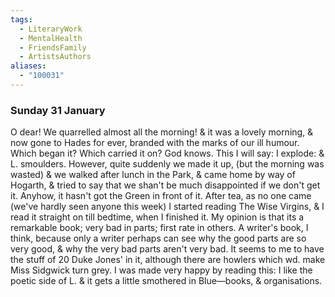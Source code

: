 ```yaml
---
tags:
  - LiteraryWork
  - MentalHealth
  - FriendsFamily
  - ArtistsAuthors
aliases:
  - "100031"
---
```

### Sunday 31 January

O dear! We quarrelled almost all the morning! & it was a lovely morning, & now gone to Hades for ever, branded with the marks of our ill humour. Which began it? Which carried it on? God knows. This I will say: I explode: & L. smoulders. However, quite suddenly we made it up, (but the morning was wasted) & we walked after lunch in the Park, & came home by way of Hogarth, & tried to say that we shan't be much disappointed if we don't get it. Anyhow, it hasn't got the Green in front of it. After tea, as no one came (we've hardly seen anyone this week) I started reading The Wise Virgins, & I read it straight on till bedtime, when I finished it. My opinion is that its a remarkable book; very bad in parts; first rate in others. A writer's book, I think, because only a writer perhaps can see why the good parts are so very good, & why the very bad parts aren't very bad. It seems to me to have the stuff of 20 Duke Jones' in it, although there are howlers which wd. make Miss Sidgwick turn grey. I was made very happy by reading this: I like the poetic side of L. & it gets a little smothered in Blue—books, & organisations.